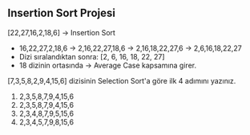 ## Insertion Sort Projesi
[22,27,16,2,18,6] -> Insertion Sort
- 16,22,27,2,18,6 -> 2,16,22,27,18,6 -> 2,16,18,22,27,6 -> 2,6,16,18,22,27
-	Dizi sıralandıktan sonra: [2, 6, 16, 18, 22, 27]
-	18 dizinin ortasında -> Average Case kapsamına girer.

[7,3,5,8,2,9,4,15,6] dizisinin Selection Sort'a göre ilk 4 adımını yazınız.
1.	2,3,5,8,7,9,4,15,6 
2.	2,3,5,8,7,9,4,15,6 
3.	2,3,4,8,7,9,5,15,6 
4.	2,3,4,5,7,9,8,15,6 
